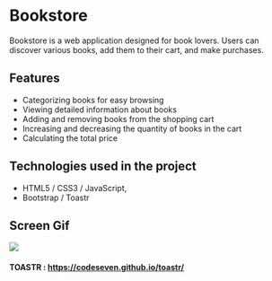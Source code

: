 # Bookstore

Bookstore is a web application designed for book lovers. Users can discover various books, add them to their cart, and make purchases.

## Features

- Categorizing books for easy browsing
- Viewing detailed information about books
- Adding and removing books from the shopping cart
- Increasing and decreasing the quantity of books in the cart
- Calculating the total price

## Technologies used in the project

- HTML5 / CSS3 / JavaScript,
- Bootstrap / Toastr

## Screen Gif

![](screen1.gif)

#### TOASTR : https://codeseven.github.io/toastr/

